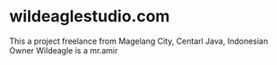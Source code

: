 # wildeaglestudio.com

This a project freelance from Magelang City, Centarl Java, Indonesian
Owner Wildeagle is a mr.amir
